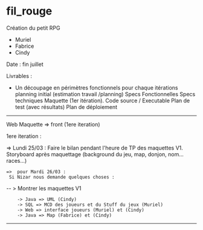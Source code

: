 # fil_rouge
Création du petit RPG


- Muriel
- Fabrice
- Cindy

Date : fin juillet

Livrables : 

 - Un découpage en périmètres fonctionnels pour chaque itérations
	planning initial (estimation travail /planning)
	Specs Fonctionnelles
	Specs techniques
	Maquette (1er itération). 
	Code source / Executable
	Plan de test (avec résultats)
	Plan de déploiement

--------------------------------------------------------------------------------------------

Web Maquette => front (1ere iteration)

1ere iteration :

  => Lundi 25/03 : 
    Faire le bilan pendant l'heure de TP des maquettes V1.
	  Storyboard après maquettage (background du jeu, map, donjon, nom... races...)

	=>  pour Mardi 26/03 : 
     Si Nizar nous demande quelques choses : 
  
  -- > Montrer les maquettes V1 
  
        -> Java => UML (Cindy)
        -> SQL => MCD des joueurs et du Stuff du jeux (Muriel)
        -> Web => interface joueurs (Muriel) et (Cindy)
        -> Java => Map (Fabrice) et (Cindy)
  

--------------------------------------------------------------------------------
